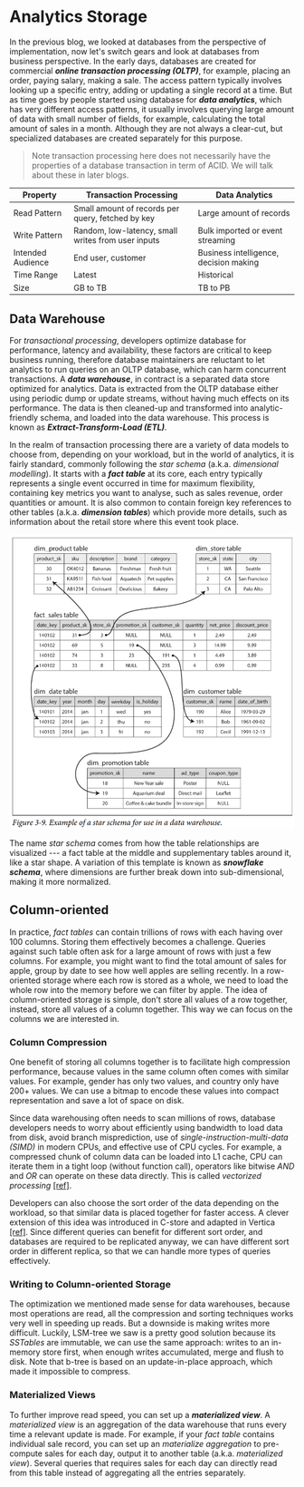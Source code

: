 # Analytics Storage

In the previous blog, we looked at databases from the perspective of implementation, now let's switch gears and look at databases from business perspective. In the early days, databases are created for commercial ***online transaction processing (OLTP)***, for example, placing an order, paying salary, making a sale. The access pattern typically involves looking up a specific entry, adding or updating a single record at a time. But as time goes by people started using database for ***data analytics***, which has very different access patterns, it usually involves querying large amount of data with small number of fields, for example, calculating the total amount of sales in a month. Although they are not always a clear-cut, but specialized databases are created separately for this purpose.

> Note transaction processing here does not necessarily have the properties of a database transaction in term of ACID. We will talk about these in later blogs.

| Property          | Transaction Processing                             | Data Analytics                         |
| ----------------- | -------------------------------------------------- | -------------------------------------- |
| Read Pattern      | Small amount of records per query, fetched by key  | Large amount of records                |
| Write Pattern     | Random, low-latency, small writes from user inputs | Bulk imported or event streaming       |
| Intended Audience | End user, customer                                 | Business intelligence, decision making |
| Time Range        | Latest                                             | Historical                             |
| Size              | GB to TB                                           | TB to PB                               |

## Data Warehouse

For *transactional processing*, developers optimize database for performance, latency and availability, these factors are critical to keep business running, therefore database maintainers are reluctant to let analytics to run queries on an OLTP database, which can harm concurrent transactions. A ***data warehouse***, in contract is a separated data store optimized for analytics. Data is extracted from the OLTP database either using periodic dump or update streams, without having much effects on its performance. The data is then cleaned-up and transformed into analytic-friendly schema, and loaded into the data warehouse. This process is known as ***Extract-Transform-Load (ETL)***.

In the realm of transaction processing there are a variety of data models to choose from, depending on your workload, but in the world of analytics,  it is fairly standard, commonly following the *star schema* (a.k.a. *dimensional modelling*). It starts with a ***fact table*** at its core, each entry typically represents a single event occurred in time for maximum flexibility, containing key metrics you want to analyse, such as sales revenue, order quantities or amount. It is also common to contain foreign key references to other tables (a.k.a. ***dimension tables***) which provide more details, such as information about the retail store where this event took place.

<img src="https://raw.githubusercontent.com/weilueluo/note-images/master/2024/09/upgit_20240917_1726583009.png" alt="image-20240917152328719" style="zoom:67%;" />

The name *star schema* comes from how the table relationships are visualized --- a fact table at the middle and supplementary tables around it, like a star shape. A variation of this template is known as ***snowflake schema***, where dimensions are further break down into sub-dimensional, making it more normalized.

## Column-oriented

In practice, *fact tables* can contain trillions of rows with each having over 100 columns. Storing them effectively becomes a challenge. Queries against such table often ask for a large amount of rows with just a few columns. For example, you might want to find the total amount of sales for apple, group by date to see how well apples are selling recently. In a row-oriented storage where each row is stored as a whole, we need to load the whole row into the memory before we can filter by apple. The idea of column-oriented storage is simple, don't store all values of a row together, instead, store all values of a column together. This way we can focus on the columns we are interested in.

### Column Compression

One benefit of storing all columns together is to facilitate high compression performance, because values in the same column often comes with similar values. For example, gender has only two values, and country only have 200+ values. We can use a bitmap to encode these values into compact representation and save a lot of space on disk.

Since data warehousing often needs to scan millions of rows, database developers needs to worry about efficiently using bandwidth to load data from disk, avoid branch misprediction, use of *single-instruction-multi-data (SIMD)* in modern CPUs, and effective use of CPU cycles. For example,  a compressed chunk of column data can be loaded into L1 cache, CPU can iterate them in a tight loop (without function call), operators like bitwise *AND* and *OR* can operate on these data directly. This is called *vectorized processing* [[ref]](https://stratos.seas.harvard.edu/files/stratos/files/columnstoresfntdbs.pdf).

Developers can also choose the sort order of the data depending on the workload, so that similar data is placed together for faster access. A clever extension of this idea was introduced in C-store and adapted in Vertica [[ref]](https://vldb.org/pvldb/vol5/p1790_andrewlamb_vldb2012.pdf). Since different queries can benefit for different sort order, and databases are required to be replicated anyway, we can have different sort order in different replica, so that we can handle more types of queries effectively.

### Writing to Column-oriented Storage

The optimization we mentioned made sense for data warehouses, because most operations are read, all the compression and sorting techniques works very well in speeding up reads. But a downside is making writes more difficult. Luckily, LSM-tree we saw is a pretty good solution because its *SSTables* are immutable, we can use the same approach: writes to an in-memory store first, when enough writes accumulated, merge and flush to disk. Note that b-tree is based on an update-in-place approach, which made it impossible to compress.

### Materialized Views

To further improve read speed, you can set up a ***materialized view***. A *materialized view* is an aggregation of the data warehouse that runs every time a relevant update is made. For example, if your *fact table* contains individual sale record, you can set up an *materialize aggregation* to pre-compute sales for each day, output it to another table (a.k.a. *materialized view*). Several queries that requires sales for each day can directly read from this table instead of aggregating all the entries separately.

